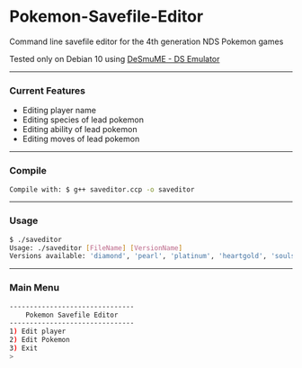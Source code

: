 # Pokemon-Savefile-Editor
Command line savefile editor for the 4th generation NDS Pokemon games

Tested only on Debian 10 using [DeSmuME  - DS Emulator](http://desmume.com/)

---------------

### Current Features

- Editing player name
- Editing species of lead pokemon
- Editing ability of lead pokemon
- Editing moves of lead pokemon

---------------

### Compile
```bash
Compile with: $ g++ saveditor.ccp -o saveditor
```

---------------

### Usage
```bash
$ ./saveditor
Usage: ./saveditor [FileName] [VersionName]
Versions available: 'diamond', 'pearl', 'platinum', 'heartgold', 'soulsilver'
```

---------------
### Main Menu

```bash
-------------------------------
    Pokemon Savefile Editor
-------------------------------
1) Edit player
2) Edit Pokemon
3) Exit
> 
```
